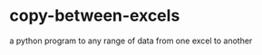 copy-between-excels
===================

a python program to any range of data from one excel to another
